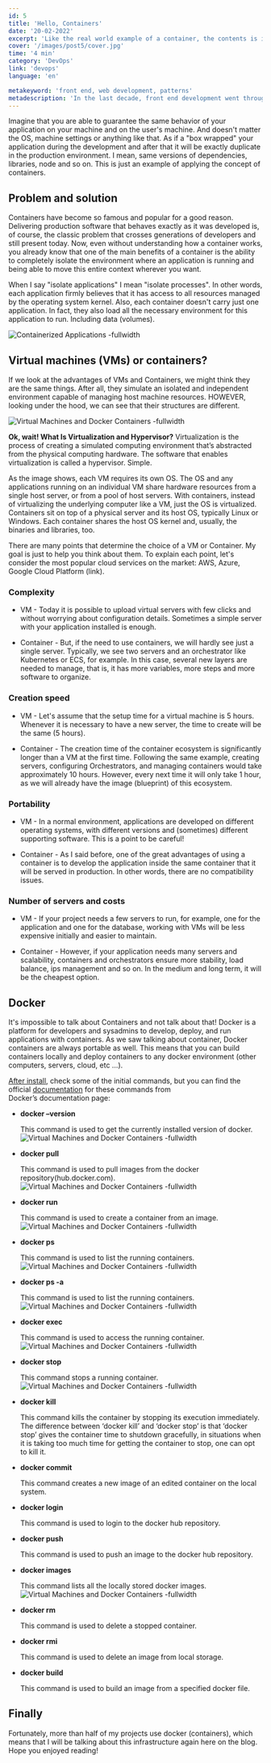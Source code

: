 ```yaml
---
id: 5
title: 'Hello, Containers'
date: '20-02-2022'
excerpt: 'Like the real world example of a container, the contents is isolated. Let me show you.'
cover: '/images/post5/cover.jpg'
time: '4 min'
category: 'DevOps'
link: 'devops'
language: 'en'

metakeyword: 'front end, web development, patterns'
metadescription: 'In the last decade, front end development went through multiple paradigm changes that make it hard to follow.'
---
```


Imagine that you are able to guarantee the same behavior of your application on your machine and on the user's machine. And doesn't matter the OS, machine settings or anything like that. As if a "box wrapped" your application during the development and after that it will be exactly duplicate in the production environment. I mean, same versions of dependencies, libraries, node and so on. This is just an example of applying the concept of containers.

## Problem and solution

Containers have become so famous and popular for a good reason. Delivering production software that behaves exactly as it was developed is, of course, the classic problem that crosses generations of developers and still present today. Now, even without understanding how a container works, you already know that one of the main benefits of a container is the ability to completely isolate the environment where an application is running and being able to move this entire context wherever you want.

When I say "isolate applications" I mean "isolate processes". In other words, each application firmly believes that it has access to all resources managed by the operating system kernel. Also, each container doesn't carry just one application. In fact, they also load all the necessary environment for this application to run. Including data (volumes).

![Containerized Applications -fullwidth](images/post5/container.png)

## Virtual machines (VMs) or containers?

If we look at the advantages of VMs and Containers, we might think they are the same things. After all, they simulate an isolated and independent environment capable of managing host machine resources. HOWEVER, looking under the hood, we can see that their structures are different.

![Virtual Machines and Docker Containers -fullwidth](images/post5/virtual.png)

**Ok, wait! What Is Virtualization and Hypervisor?** Virtualization is the process of creating a simulated computing environment that’s abstracted from the physical computing hardware. The software that enables virtualization is called a hypervisor. Simple.

As the image shows, each VM requires its own OS. The OS and any applications running on an individual VM share hardware resources from a single host server, or from a pool of host servers. With containers, instead of virtualizing the underlying computer like a VM, just the OS is virtualized. Containers sit on top of a physical server and its host OS, typically Linux or Windows. Each container shares the host OS kernel and, usually, the binaries and libraries, too.

There are many points that determine the choice of a VM or Container. My goal is just to help you think about them. To explain each point, let's consider the most popular cloud services on the market: AWS, Azure, Google Cloud Platform (link).

### Complexity

- VM - Today it is possible to upload virtual servers with few clicks and without worrying about configuration details. Sometimes a simple server with your application installed is enough.

- Container - But, if the need to use containers, we will hardly see just a single server. Typically, we see two servers and an orchestrator like Kubernetes or ECS, for example. In this case, several new layers are needed to manage, that is, it has more variables, more steps and more software to organize.

### Creation speed

- VM - Let's assume that the setup time for a virtual machine is 5 hours. Whenever it is necessary to have a new server, the time to create will be the same (5 hours).

- Container - The creation time of the container ecosystem is significantly longer than a VM at the first time. Following the same example, creating servers, configuring Orchestrators, and managing containers would take approximately 10 hours. However, every next time it will only take 1 hour, as we will already have the image (blueprint) of this ecosystem.

### Portability

- VM - In a normal environment, applications are developed on different operating systems, with different versions and (sometimes) different supporting software. This is a point to be careful!

- Container - As I said before, one of the great advantages of using a container is to develop the application inside the same container that it will be served in production. In other words, there are no compatibility issues.

### Number of servers and costs

- VM - If your project needs a few servers to run, for example, one for the application and one for the database, working with VMs will be less expensive initially and easier to maintain.

- Container - However, if your application needs many servers and scalability, containers and orchestrators ensure more stability, load balance, ips management and so on. In the medium and long term, it will be the cheapest option.

## Docker

It's impossible to talk about Containers and not talk about that! Docker is a platform for developers and sysadmins to develop, deploy, and run applications with containers. As we saw talking about container, Docker containers are always portable as well. This means that you can build containers locally and deploy containers to any docker environment (other computers, servers, cloud, etc …).

[After install](https://docs.docker.com/desktop/), check some of the initial commands, but you can find the official [documentation](https://docs.docker.com/) for these commands from Docker’s documentation page:

- **docker –version**

  This command is used to get the currently installed version of docker.
  ![Virtual Machines and Docker Containers -fullwidth](images/post5/code1.png)

- **docker pull**

  This command is used to pull images from the docker repository(hub.docker.com).
  ![Virtual Machines and Docker Containers -fullwidth](images/post5/code2.png)

- **docker run**

  This command is used to create a container from an image.
  ![Virtual Machines and Docker Containers -fullwidth](images/post5/code3.png)

- **docker ps**

  This command is used to list the running containers.
  ![Virtual Machines and Docker Containers -fullwidth](images/post5/code4.png)

- **docker ps -a**

  This command is used to list the running containers.
  ![Virtual Machines and Docker Containers -fullwidth](images/post5/code5.png)

- **docker exec**

  This command is used to access the running container.
  ![Virtual Machines and Docker Containers -fullwidth](images/post5/code6.png)

- **docker stop**

  This command stops a running container.
  ![Virtual Machines and Docker Containers -fullwidth](images/post5/code7.png)

- **docker kill**

  This command kills the container by stopping its execution immediately. The difference between ‘docker kill’ and ‘docker stop’ is that ‘docker stop’ gives the container time to shutdown gracefully, in situations when it is taking too much time for getting the container to stop, one can opt to kill it.

- **docker commit**

  This command creates a new image of an edited container on the local system.

- **docker login**

  This command is used to login to the docker hub repository.

- **docker push**

  This command is used to push an image to the docker hub repository.

- **docker images**

  This command lists all the locally stored docker images.
  ![Virtual Machines and Docker Containers -fullwidth](images/post5/code8.png)

- **docker rm**

  This command is used to delete a stopped container.

- **docker rmi**

  This command is used to delete an image from local storage.

- **docker build**

  This command is used to build an image from a specified docker file.

## Finally

Fortunately, more than half of my projects use docker (containers), which means that I will be talking about this infrastructure again here on the blog. Hope you enjoyed reading!

